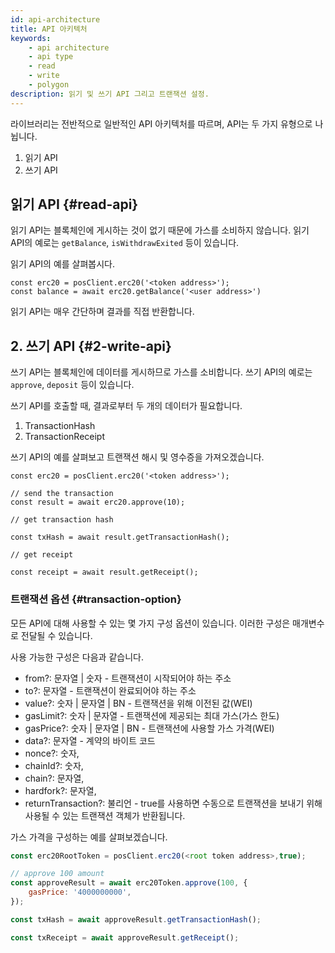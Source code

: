 ```yaml
---
id: api-architecture
title: API 아키텍처
keywords:
    - api architecture
    - api type
    - read
    - write
    - polygon
description: 읽기 및 쓰기 API 그리고 트랜잭션 설정.
---
```


라이브러리는 전반적으로 일반적인 API 아키텍처를 따르며, API는 두 가지 유형으로 나뉩니다.

1. 읽기 API
2. 쓰기 API

## 읽기 API {#read-api}

읽기 API는 블록체인에 게시하는 것이 없기 때문에 가스를 소비하지 않습니다. 읽기 API의 예로는 `getBalance`, `isWithdrawExited` 등이 있습니다.

읽기 API의 예를 살펴봅시다.

```
const erc20 = posClient.erc20('<token address>');
const balance = await erc20.getBalance('<user address>')
```

읽기 API는 매우 간단하며 결과를 직접 반환합니다.

## 2. 쓰기 API {#2-write-api}

쓰기 API는 블록체인에 데이터를 게시하므로 가스를 소비합니다. 쓰기 API의 예로는 `approve`, `deposit` 등이 있습니다.

쓰기 API를 호출할 때, 결과로부터 두 개의 데이터가 필요합니다.

1. TransactionHash
2. TransactionReceipt

쓰기 API의 예를 살펴보고 트랜잭션 해시 및 영수증을 가져오겠습니다.

```
const erc20 = posClient.erc20('<token address>');

// send the transaction
const result = await erc20.approve(10);

// get transaction hash

const txHash = await result.getTransactionHash();

// get receipt

const receipt = await result.getReceipt();

```

### 트랜잭션 옵션 {#transaction-option}

모든 API에 대해 사용할 수 있는 몇 가지 구성 옵션이 있습니다. 이러한 구성은 매개변수로 전달될 수 있습니다.

사용 가능한 구성은 다음과 같습니다.

- from?: 문자열 | 숫자 - 트랜잭션이 시작되어야 하는 주소
- to?: 문자열 - 트랜잭션이 완료되어야 하는 주소
- value?: 숫자 | 문자열 | BN - 트랜잭션을 위해 이전된 값(WEI)
- gasLimit?: 숫자 | 문자열 - 트랜잭션에 제공되는 최대 가스(가스 한도)
- gasPrice?: 숫자 | 문자열 | BN - 트랜잭션에 사용할 가스 가격(WEI)
- data?: 문자열 - 계약의 바이트 코드
- nonce?: 숫자,
- chainId?: 숫자,
- chain?: 문자열,
- hardfork?: 문자열,
- returnTransaction?: 불리언 - true를 사용하면 수동으로 트랜잭션을 보내기 위해 사용될 수 있는 트랜잭션 객체가 반환됩니다.

가스 가격을 구성하는 예를 살펴보겠습니다.

```js
const erc20RootToken = posClient.erc20(<root token address>,true);

// approve 100 amount
const approveResult = await erc20Token.approve(100, {
    gasPrice: '4000000000',
});

const txHash = await approveResult.getTransactionHash();

const txReceipt = await approveResult.getReceipt();

```
